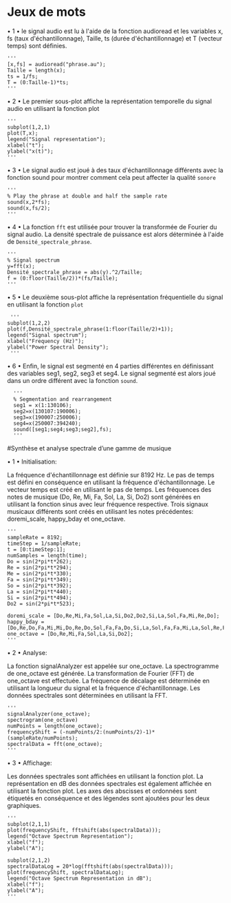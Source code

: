 # Jeux de mots

• 1 • le signal audio est lu à l'aide de la fonction audioread et les variables x, 
fs (taux d'échantillonnage), Taille, ts (durée d'échantillonnage) et T (vecteur temps) sont définies.

    '''
    [x,fs] = audioread("phrase.au");
    Taille = length(x);
    ts = 1/fs;
    T = (0:Taille-1)*ts;
    '''
 • 2 • Le premier sous-plot affiche la représentation temporelle du signal audio en utilisant la fonction plot
 
    '''
    subplot(1,2,1)
    plot(T,x);
    legend("Signal representation");
    xlabel("t");
    ylabel("x(t)");
    '''
• 3 • Le signal audio est joué à des taux d'échantillonnage différents avec la fonction sound pour montrer comment cela peut affecter la qualité `sonore`

    '''
    % Play the phrase at double and half the sample rate
    sound(x,2*fs);
    sound(x,fs/2);
    '''
  
• 4 • La fonction `fft` est utilisée pour trouver la transformée de Fourier du signal audio. 
 La densité spectrale de puissance est alors déterminée à l'aide de `Densité_spectrale_phrase`.
  
    '''
    % Signal spectrum
    y=fft(x);
    Densité_spectrale_phrase = abs(y).^2/Taille;
    f = (0:floor(Taille/2))*(fs/Taille);
    '''
    
• 5 • Le deuxième sous-plot affiche la représentation fréquentielle du signal en utilisant la fonction `plot`
     
     '''
    subplot(1,2,2)
    plot(f,Densité_spectrale_phrase(1:floor(Taille/2)+1));
    legend("Signal spectrum");
    xlabel("Frequency (Hz)");
    ylabel("Power Spectral Density");
     '''
     
 • 6 • Enfin, le signal est segmenté en 4 parties différentes en définissant des variables seg1, seg2, seg3 et seg4.
 Le signal segmenté est alors joué dans un ordre différent avec la fonction `sound`.
 
      '''
      % Segmentation and rearrangement
      seg1 = x(1:130106);
      seg2=x(130107:190006);
      seg3=x(190007:250006);
      seg4=x(250007:394240);
      sound([seg1;seg4;seg3;seg2],fs);
      '''
      
      
 #Synthèse et analyse spectrale d’une gamme de musique
 
 • 1 • Initialisation:

   La fréquence d'échantillonnage est définie sur 8192 Hz.
   Le pas de temps est défini en conséquence en utilisant la fréquence d'échantillonnage.
   Le vecteur temps est créé en utilisant le pas de temps.
   Les fréquences des notes de musique (Do, Re, Mi, Fa, Sol, La, Si, Do2) sont générées en utilisant la fonction sinus avec leur fréquence respective.
   Trois signaux musicaux différents sont créés en utilisant les notes précédentes: doremi_scale, happy_bday et one_octave.
   
    '''
    sampleRate = 8192;
    timeStep = 1/sampleRate;
    t = [0:timeStep:1];
    numSamples = length(time);
    Do = sin(2*pi*t*262);
    Re = sin(2*pi*t*294);
    Me = sin(2*pi*t*330);
    Fa = sin(2*pi*t*349);
    So = sin(2*pi*t*392);
    La = sin(2*pi*t*440);
    Si = sin(2*pi*t*494);
    Do2 = sin(2*pi*t*523);

    doremi_scale = [Do,Re,Mi,Fa,Sol,La,Si,Do2,Do2,Si,La,Sol,Fa,Mi,Re,Do];
    happy_bday = [Do,Re,Do,Fa,Mi,Mi,Do,Re,Do,Sol,Fa,Fa,Do,Si,La,Sol,Fa,Fa,Mi,La,Sol,Re,Fa,Mi];
    one_octave = [Do,Re,Mi,Fa,Sol,La,Si,Do2];
    '''
    
  • 2 • Analyse:

   La fonction signalAnalyzer est appelée sur one_octave.
   La spectrogramme de one_octave est générée.
   La transformation de Fourier (FFT) de one_octave est effectuée.
   La fréquence de décalage est déterminée en utilisant la longueur du signal et la fréquence d'échantillonnage.
   Les données spectrales sont déterminées en utilisant la FFT.
   
    '''
    signalAnalyzer(one_octave);
    spectrogram(one_octave)
    numPoints = length(one_octave);
    frequencyShift = (-numPoints/2:(numPoints/2)-1)*(sampleRate/numPoints);
    spectralData = fft(one_octave);
    '''
   
  • 3 • Affichage:

   Les données spectrales sont affichées en utilisant la fonction plot.
   La représentation en dB des données spectrales est également affichée en utilisant la fonction plot.
   Les axes des abscisses et ordonnées sont étiquetés en conséquence et des légendes sont ajoutées pour les deux graphiques.
   
    '''
    subplot(2,1,1)
    plot(frequencyShift, fftshift(abs(spectralData)));
    legend("Octave Spectrum Representation");
    xlabel("f");
    ylabel("A");

    subplot(2,1,2)
    spectralDataLog = 20*log(fftshift(abs(spectralData)));
    plot(frequencyShift, spectralDataLog);
    legend("Octave Spectrum Representation in dB");
    xlabel("f");
    ylabel("A");    
    '''
 
 
